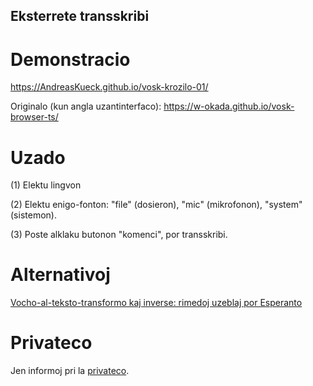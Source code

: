 Eksterrete transskribi
---

# Demonstracio
https://AndreasKueck.github.io/vosk-krozilo-01/

Originalo (kun angla uzantinterfaco):
https://w-okada.github.io/vosk-browser-ts/

# Uzado
(1) Elektu lingvon

(2) Elektu enigo-fonton: "file" (dosieron), "mic" (mikrofonon), "system" (sistemon).

(3) Poste alklaku butonon "komenci", por transskribi. 

# Alternativoj
[Vocho-al-teksto-transformo kaj inverse: rimedoj uzeblaj por Esperanto](https://medium.com/westphoenizier/vocho-al-teksto-transformo-kaj-inverse-rimedoj-uzeblaj-por-esperanto-8252965716a8)

# Privateco
Jen informoj pri la [privateco](https://jhau.de/priveteco.html).
